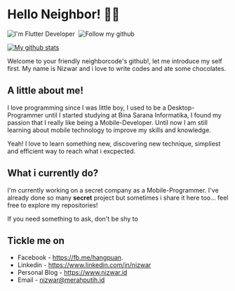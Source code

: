  

#  Hello Neighbor! 👋👋  
![I'm Flutter Developer](https://img.shields.io/badge/Flutter-Developer-blue?logo=flutter) &nbsp;![Follow my github](https://img.shields.io/github/followers/nizwar?label=Follow%20Me&style=social)


[![My github stats](https://github-readme-stats.vercel.app/api?username=nizwar)](https://github.com/nizwar)

Welcome to your friendly neighborcode's github!, let me introduce my self first. My name is Nizwar and i love to write codes and ate some chocolates.


## A little about me!
I love programming since I was little boy, I used to be a Desktop-Programmer until I started studying at Bina Sarana Informatika, I found my passion that I really like being a Mobile-Developer. Until now I am still learning about mobile technology to improve my skills and knowledge.

Yeah! I love to learn something new, discovering new technique, simpliest and efficient way to reach what i excpected.


## What i currently do?
I'm currently working on a secret company as a Mobile-Programmer. I've already done so many **secret** project but sometimes i share it here too... feel free to explore my repositories!

If you need something to ask, don't be shy to

## Tickle me on 
* Facebook - https://fb.me/hangpuan.
* Linkedin - https://www.linkedin.com/in/nizwar
* Personal Blog - https://www.nizwar.id
* Email - nizwar@merahputih.id
 
